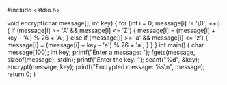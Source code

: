 #include <stdio.h>

void encrypt(char message[], int key) {
    for (int i = 0; message[i] != '\0'; ++i) {
        if (message[i] >= 'A' && message[i] <= 'Z') {
            message[i] = (message[i] + key - 'A') % 26 + 'A';
        } else if (message[i] >= 'a' && message[i] <= 'z') {
            message[i] = (message[i] + key - 'a') % 26 + 'a';
        }
    }
}
int main()
{
    char message[100];
    int key;
    printf("Enter a message: ");
    fgets(message, sizeof(message), stdin);
    printf("Enter the key: ");
    scanf("%d", &key);
    encrypt(message, key);
    printf("Encrypted message: %s\n", message);      
    return 0;
}
